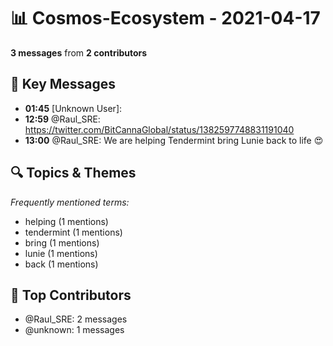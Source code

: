 # 📊 Cosmos-Ecosystem - 2021-04-17
**3 messages** from **2 contributors**

## 💬 Key Messages
- **01:45** [Unknown User]: 
- **12:59** @Raul_SRE: https://twitter.com/BitCannaGlobal/status/1382597748831191040
- **13:00** @Raul_SRE: We are helping Tendermint bring Lunie back to life 😍

## 🔍 Topics & Themes
*Frequently mentioned terms:*
- helping (1 mentions)
- tendermint (1 mentions)
- bring (1 mentions)
- lunie (1 mentions)
- back (1 mentions)

## 👥 Top Contributors
- @Raul_SRE: 2 messages
- @unknown: 1 messages